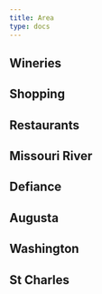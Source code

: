 ```yaml
---
title: Area
type: docs
---
```


## Wineries

## Shopping

## Restaurants

## Missouri River

## Defiance

## Augusta

## Washington

## St Charles
